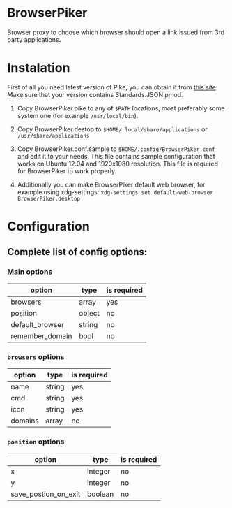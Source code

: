 BrowserPiker
============

Browser proxy to choose which browser should open a link issued from 3rd party applications.

# Instalation

First of all you need latest version of Pike, you can obtain it from [this site](http://http://pike.lysator.liu.se).
Make sure that your version contains Standards.JSON pmod.

1. Copy BrowserPiker.pike to any of `$PATH` locations, most preferably some system one (for example `/usr/local/bin`).
2. Copy BrowserPiker.destop to `$HOME/.local/share/applications` or `/usr/share/applications`
3. Copy BrowserPiker.conf.sample to `$HOME/.config/BrowserPiker.conf` and edit it to your needs. This file contains
sample configuration that works on Ubuntu 12.04 and 1920x1080 resolution. This file is required for BrowserPiker
to work properly.

4. Additionally you can make BrowserPiker default web browser, for example using xdg-settings:
```xdg-settings set default-web-browser BrowserPiker.desktop```

# Configuration

## Complete list of config options:

### Main options
|option|type|is required|
-------|----|------------
browsers|array|yes
position|object|no
default_browser|string|no
remember_domain|bool|no

### `browsers` options
|option|type|is required|
-------|----|------------
name|string|yes
cmd|string|yes
icon|string|yes
domains|array|no

### `position` options
|option|type|is required|
-------|----|------------
x|integer|no
y|integer|no
save_postion_on_exit|boolean|no
